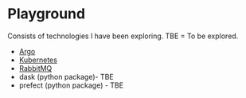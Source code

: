 # Playground

Consists of technologies I have been exploring.  TBE = To be explored.

- [Argo](https://thomasyu888.github.io/playground/argo/)
- [Kubernetes](https://thomasyu888.github.io/playground/kubernetes/)
- [RabbitMQ](https://thomasyu888.github.io/playground/rabbitmq/)
- dask (python package)- TBE
- prefect (python package) - TBE